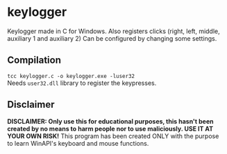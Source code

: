 # keylogger
Keylogger made in C for Windows. Also registers clicks (right, left, middle, auxiliary 1 and auxiliary 2)
Can be configured by changing some settings.

## Compilation

`tcc keylogger.c -o keylogger.exe -luser32`  
Needs `user32.dll` library to register the keypresses.

## Disclaimer

**DISCLAIMER: Only use this for educational purposes, this hasn't been created by no means to harm people nor to use maliciously. USE IT AT YOUR OWN RISK!**
This program has been created ONLY with the purpose to learn WinAPI's keyboard and mouse functions.
